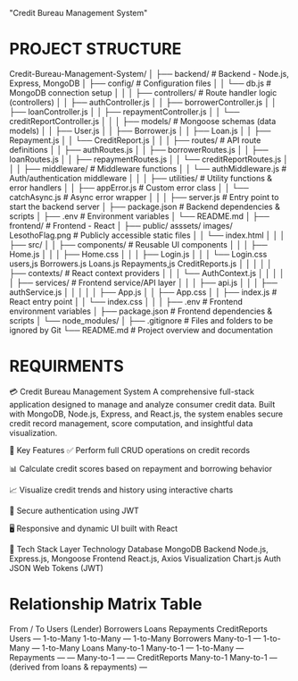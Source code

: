 "Credit Bureau Management System" 
# PROJECT STRUCTURE
Credit-Bureau-Management-System/
│
├── backend/                                   # Backend - Node.js, Express, MongoDB
│   ├── config/                                 # Configuration files
│   │   └── db.js                               # MongoDB connection setup
│   │
│   ├── controllers/                            # Route handler logic (controllers)
│   │   ├── authController.js
│   │   ├── borrowerController.js
│   │   ├── loanController.js
│   │   ├── repaymentController.js
│   │   └── creditReportController.js
│   │
│   ├── models/                                 # Mongoose schemas (data models)
│   │   ├── User.js
│   │   ├── Borrower.js
│   │   ├── Loan.js
│   │   ├── Repayment.js
│   │   └── CreditReport.js
│   │
│   ├── routes/                                 # API route definitions
│   │   ├── authRoutes.js
│   │   ├── borrowerRoutes.js
│   │   ├── loanRoutes.js
│   │   ├── repaymentRoutes.js
│   │   └── creditReportRoutes.js
│   │
│   ├── middleware/                             # Middleware functions
│   │   └── authMiddleware.js                   # Auth/authentication middleware
│   │
│   ├── utilities/                              # Utility functions & error handlers
│   │   ├── appError.js                         # Custom error class
│   │   └── catchAsync.js                       # Async error wrapper
│   │
│   ├── server.js                               # Entry point to start the backend server
│   ├── package.json                            # Backend dependencies & scripts
│   ├── .env                                    # Environment variables
│   └── README.md
│
├── frontend/                                   # Frontend - React
│   ├── public/
                asssets/ 
                    images/
                    LesothoFlag.png                 # Publicly accessible static files
│   │   └── index.html
│   │
│   ├── src/
│   │   ├── components/                         # Reusable UI components
│   │   │   ├── Home.js
│   │   │   ├── Home.css
│   │   │   ├── Login.js
│   │   │   └── Login.css
                users,js
                Borrowers.js
                Loans.js
                Repayments,js
                CreditReports.js
│   │   │
│   │   ├── contexts/                           # React context providers
│   │   │   └── AuthContext.js
│   │   │
│   │   ├── services/                           # Frontend service/API layer
│   │   │   ├── api.js
│   │   │   ├── authService.js
│   │   │
│   │   ├── App.js
│   │   ├── App.css
│   │   ├── index.js                            # React entry point
│   │   └── index.css
│   │
│   ├── .env                                    # Frontend environment variables
│   ├── package.json                            # Frontend dependencies & scripts
│   └── node_modules/
│
├── .gitignore                                  # Files and folders to be ignored by Git
└── README.md                                   # Project overview and documentation


# REQUIRMENTS
💳 Credit Bureau Management System
A comprehensive full-stack application designed to manage and analyze consumer credit data. Built with MongoDB, Node.js, Express, and React.js, the system enables secure credit record management, score computation, and insightful data visualization.

🚀 Key Features
✅ Perform full CRUD operations on credit records

📊 Calculate credit scores based on repayment and borrowing behavior

📈 Visualize credit trends and history using interactive charts

🔐 Secure authentication using JWT

🖥️ Responsive and dynamic UI built with React

🧰 Tech Stack
Layer	Technology
Database	MongoDB
Backend	Node.js, Express.js, Mongoose
Frontend	React.js, Axios
Visualization	Chart.js
Auth	JSON Web Tokens (JWT)


# Relationship Matrix Table
From / To	Users (Lender)	Borrowers	Loans	Repayments	CreditReports
Users	—	1-to-Many	1-to-Many	—	1-to-Many
Borrowers	Many-to-1	—	1-to-Many	—	1-to-Many
Loans	Many-to-1	Many-to-1	—	1-to-Many	—
Repayments	—	—	Many-to-1	—	—
CreditReports	Many-to-1	Many-to-1	—	(derived from loans & repayments)	—
